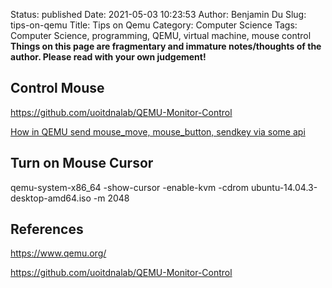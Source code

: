 Status: published
Date: 2021-05-03 10:23:53
Author: Benjamin Du
Slug: tips-on-qemu
Title: Tips on Qemu
Category: Computer Science
Tags: Computer Science, programming, QEMU, virtual machine, mouse control
**Things on this page are fragmentary and immature notes/thoughts of the author. Please read with your own judgement!**

## Control Mouse
https://github.com/uoitdnalab/QEMU-Monitor-Control

[How in QEMU send mouse_move, mouse_button, sendkey via some api](https://stackoverflow.com/questions/33362322/how-in-qemu-send-mouse-move-mouse-button-sendkey-via-some-api)


## Turn on Mouse Cursor

qemu-system-x86_64 -show-cursor -enable-kvm -cdrom ubuntu-14.04.3-desktop-amd64.iso -m 2048

## References 

https://www.qemu.org/

https://github.com/uoitdnalab/QEMU-Monitor-Control
